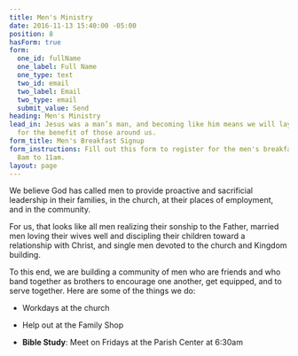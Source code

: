 ```yaml
---
title: Men's Ministry
date: 2016-11-13 15:40:00 -05:00
position: 8
hasForm: true
form:
  one_id: fullName
  one_label: Full Name
  one_type: text
  two_id: email
  two_label: Email
  two_type: email
  submit_value: Send
heading: Men's Ministry
lead_in: Jesus was a man’s man, and becoming like him means we will lay down our lives
  for the benefit of those around us.
form_title: Men's Breakfast Signup
form_instructions: Fill out this form to register for the men's breakfast 3/26 from
  8am to 11am.
layout: page
---
```


We believe God has called men to provide proactive and sacrificial leadership in their families, in the church, at their places of employment, and in the community. 

For us, that looks like all men realizing their sonship to the Father, married men loving their wives well and discipling their children toward a relationship with Christ, and single men devoted to the church and Kingdom building.

To this end, we are building a community of men who are friends and who band together as brothers to encourage one another, get equipped, and to serve together. Here are some of the things we do:

* Workdays at the church

* Help out at the Family Shop

* **Bible Study**: Meet on Fridays at the Parish Center at 6:30am